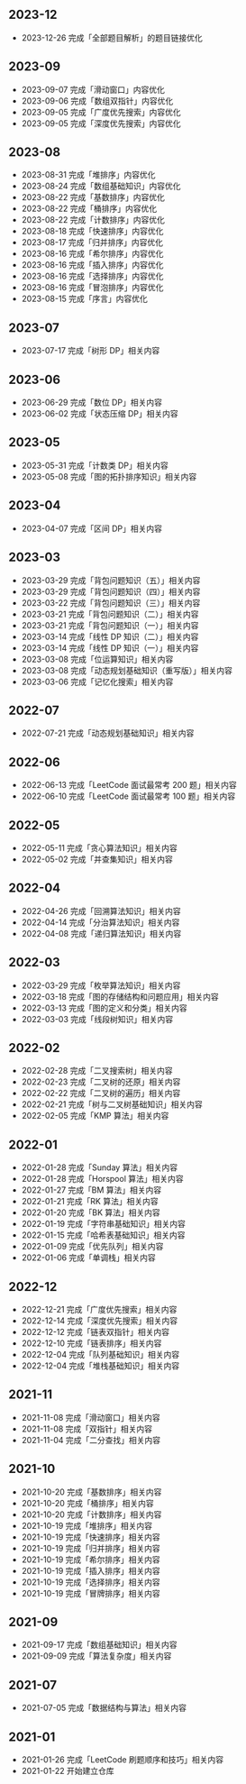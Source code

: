 ## 2023-12

- 2023-12-26 完成「全部题目解析」的题目链接优化

## 2023-09

- 2023-09-07 完成「滑动窗口」内容优化
- 2023-09-06 完成「数组双指针」内容优化
- 2023-09-05 完成「广度优先搜索」内容优化
- 2023-09-05 完成「深度优先搜索」内容优化

## 2023-08

- 2023-08-31 完成「堆排序」内容优化
- 2023-08-24 完成「数组基础知识」内容优化
- 2023-08-22 完成「基数排序」内容优化
- 2023-08-22 完成「桶排序」内容优化
- 2023-08-22 完成「计数排序」内容优化
- 2023-08-18 完成「快速排序」内容优化
- 2023-08-17 完成「归并排序」内容优化
- 2023-08-16 完成「希尔排序」内容优化
- 2023-08-16 完成「插入排序」内容优化
- 2023-08-16 完成「选择排序」内容优化
- 2023-08-16 完成「冒泡排序」内容优化
- 2023-08-15 完成「序言」内容优化

## 2023-07

- 2023-07-17 完成「树形 DP」相关内容

## 2023-06

- 2023-06-29 完成「数位 DP」相关内容
- 2023-06-02 完成「状态压缩 DP」相关内容

## 2023-05

- 2023-05-31 完成「计数类 DP」相关内容
- 2023-05-08 完成「图的拓扑排序知识」相关内容

## 2023-04

- 2023-04-07 完成「区间 DP」相关内容

## 2023-03

- 2023-03-29 完成「背包问题知识（五）」相关内容
- 2023-03-29 完成「背包问题知识（四）」相关内容
- 2023-03-22 完成「背包问题知识（三）」相关内容
- 2023-03-21 完成「背包问题知识（二）」相关内容
- 2023-03-21 完成「背包问题知识（一）」相关内容
- 2023-03-14 完成「线性 DP 知识（二）」相关内容
- 2023-03-14 完成「线性 DP 知识（一）」相关内容
- 2023-03-08 完成「位运算知识」相关内容
- 2023-03-08 完成「动态规划基础知识（重写版）」相关内容
- 2023-03-06 完成「记忆化搜索」相关内容

## 2022-07

- 2022-07-21 完成「动态规划基础知识」相关内容

## 2022-06

- 2022-06-13 完成「LeetCode 面试最常考 200 题」相关内容
- 2022-06-10 完成「LeetCode 面试最常考 100 题」相关内容

## 2022-05

- 2022-05-11 完成「贪心算法知识」相关内容
- 2022-05-02 完成「并查集知识」相关内容

## 2022-04

- 2022-04-26 完成「回溯算法知识」相关内容
- 2022-04-14 完成「分治算法知识」相关内容
- 2022-04-08 完成「递归算法知识」相关内容

## 2022-03

- 2022-03-29 完成「枚举算法知识」相关内容
- 2022-03-18 完成「图的存储结构和问题应用」相关内容
- 2022-03-13 完成「图的定义和分类」相关内容
- 2022-03-03 完成「线段树知识」相关内容

## 2022-02

- 2022-02-28 完成「二叉搜索树」相关内容
- 2022-02-23 完成「二叉树的还原」相关内容
- 2022-02-22 完成「二叉树的遍历」相关内容
- 2022-02-21 完成「树与二叉树基础知识」相关内容
- 2022-02-05 完成「KMP 算法」相关内容

## 2022-01

- 2022-01-28 完成「Sunday 算法」相关内容
- 2022-01-28 完成「Horspool 算法」相关内容
- 2022-01-27 完成「BM 算法」相关内容
- 2022-01-21 完成「RK 算法」相关内容
- 2022-01-20 完成「BK 算法」相关内容
- 2022-01-19 完成「字符串基础知识」相关内容
- 2022-01-15 完成「哈希表基础知识」相关内容
- 2022-01-09 完成「优先队列」相关内容
- 2022-01-06 完成「单调栈」相关内容

## 2022-12

- 2022-12-21 完成「广度优先搜索」相关内容
- 2022-12-14 完成「深度优先搜索」相关内容
- 2022-12-12 完成「链表双指针」相关内容
- 2022-12-10 完成「链表排序」相关内容
- 2022-12-04 完成「队列基础知识」相关内容
- 2022-12-04 完成「堆栈基础知识」相关内容

## 2021-11

- 2021-11-08 完成「滑动窗口」相关内容
- 2021-11-08 完成「双指针」相关内容
- 2021-11-04 完成「二分查找」相关内容

## 2021-10

- 2021-10-20 完成「基数排序」相关内容
- 2021-10-20 完成「桶排序」相关内容
- 2021-10-20 完成「计数排序」相关内容
- 2021-10-19 完成「堆排序」相关内容
- 2021-10-19 完成「快速排序」相关内容
- 2021-10-19 完成「归并排序」相关内容
- 2021-10-19 完成「希尔排序」相关内容
- 2021-10-19 完成「插入排序」相关内容
- 2021-10-19 完成「选择排序」相关内容
- 2021-10-19 完成「冒牌排序」相关内容

## 2021-09

- 2021-09-17 完成「数组基础知识」相关内容
- 2021-09-09 完成「算法复杂度」相关内容

## 2021-07

- 2021-07-05 完成「数据结构与算法」相关内容

## 2021-01

- 2021-01-26 完成「LeetCode 刷题顺序和技巧」相关内容
- 2021-01-22 开始建立仓库